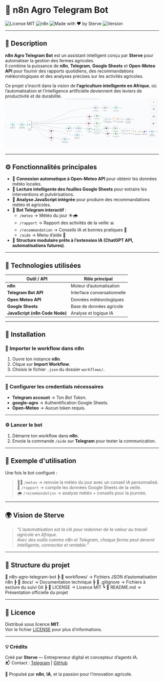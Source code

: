 # 🤖 n8n Agro Telegram Bot

![License MIT](https://img.shields.io/badge/License-MIT-green.svg)
![n8n](https://img.shields.io/badge/Automation-n8n-orange)
![Made with ❤️ by Sterve](https://img.shields.io/badge/Made%20with%20❤️-by%20Sterve-blue)
![Version](https://img.shields.io/badge/Version-v0.1.0-blue.svg)

---

## 🌿 Description

**n8n Agro Telegram Bot** est un assistant intelligent conçu par **Sterve** pour automatiser la gestion des fermes agricoles.  
Il combine la puissance de **n8n**, **Telegram**, **Google Sheets** et **Open-Meteo API** pour fournir des rapports quotidiens, des recommandations météorologiques et des analyses précises sur les activités agricoles.

Ce projet s’inscrit dans la vision de **l’agriculture intelligente en Afrique**, où l’automatisation et l’intelligence artificielle deviennent des leviers de productivité et de durabilité.
![Aperçu du workflow n8n](docs/workflowfinal.png)


 

---

## ⚙️ Fonctionnalités principales

- 🔄 **Connexion automatique à Open-Meteo API** pour obtenir les données météo locales.  
- 🧾 **Lecture intelligente des feuilles Google Sheets** pour extraire les interventions et pulvérisations.  
- 🤖 **Analyse JavaScript intégrée** pour produire des recommandations météo et agricoles.  
- 💬 **Bot Telegram interactif** :  
  - `/meteo` → Météo du jour ☀️🌧️  
  - `/rapport` → Rapport des activités de la veille 📊  
  - `/recommandation` → Conseils IA et bonnes pratiques 🌿  
  - `/aide` → Menu d’aide 📘  
- 🧱 **Structure modulaire prête à l’extension IA (ChatGPT API, automatisations futures)**.

---

## 🧰 Technologies utilisées

| Outil / API | Rôle principal |
|--------------|----------------|
| **n8n** | Moteur d’automatisation |
| **Telegram Bot API** | Interface conversationnelle |
| **Open Meteo API** | Données météorologiques |
| **Google Sheets** | Base de données agricole |
| **JavaScript (n8n Code Node)** | Analyse et logique IA |

---

## 🚀 Installation

### 🧩 Importer le workflow dans n8n

1. Ouvre ton instance **n8n**.  
2. Clique sur **Import Workflow**.  
3. Choisis le fichier `.json` du dossier `workflows/`.

---

### 🔐 Configurer les credentials nécessaires

- **Telegram account** → Ton *Bot Token*.  
- **google-agro** → Authentification Google Sheets.  
- **Open-Meteo** → Aucun token requis.

---

### ⚙️ Lancer le bot

1. Démarre ton workflow dans **n8n**.  
2. Envoie la commande `/aide` sur **Telegram** pour tester la communication.

---

## 📸 Exemple d'utilisation

Une fois le bot configuré :
> 👩‍🌾 `/meteo` → renvoie la météo du jour avec un conseil IA personnalisé.  
> 🧾 `/rapport` → compile les données Google Sheets de la veille.  
> 🌧️ `/recommandation` → analyse météo + conseils pour la journée.

---

## 🌍 Vision de Sterve

> *“L’automatisation est la clé pour redonner de la valeur au travail agricole en Afrique.  
Avec des outils comme n8n et Telegram, chaque ferme peut devenir intelligente, connectée et rentable.”*

---

## 🧩 Structure du projet


📂 n8n-agro-telegram-bot
┣ 📂 workflows/ → Fichiers JSON d’automatisation n8n
┣ 📂 docs/ → Documentation technique
┣ 📄 .gitignore → Fichiers à exclure du suivi Git
┣ 📄 LICENSE → Licence MIT
┗ 📄 README.md → Présentation officielle du projet

---

## 📜 Licence

Distribué sous licence **MIT**.  
Voir le fichier [LICENSE](./LICENSE) pour plus d’informations.

---

### 💡 Crédits

Créé par **Sterve** — Entrepreneur digital et concepteur d’agents IA.  
📬 Contact : [Telegram](https://t.me/SterveShop) | [GitHub](https://github.com/sterve9)

🧠 Propulsé par **n8n**, **IA**, et la passion pour l’innovation agricole.
